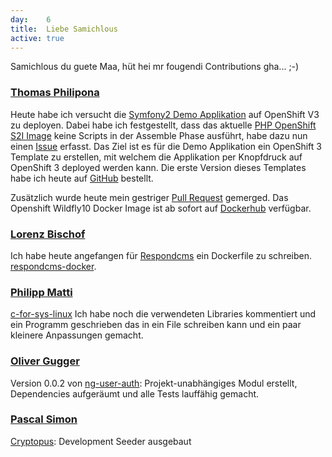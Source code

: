 ```yaml
---
day: 	6
title:	Liebe Samichlous
active: true
---
```



Samichlous du guete Maa, hüt hei mr fougendi Contributions gha... ;-)

### [Thomas Philipona](https://github.com/phil-pona)
Heute habe ich versucht die [Symfony2 Demo Applikation](https://github.com/symfony/symfony-demo) auf OpenShift V3 zu deployen. Dabei habe ich festgestellt, dass das aktuelle [PHP OpenShift S2I Image](https://github.com/openshift/sti-php) keine Scripts in der Assemble Phase ausführt, habe dazu nun einen [Issue](https://github.com/openshift/sti-php/issues/73) erfasst.
Das Ziel ist es für die Demo Applikation ein OpenShift 3 Template zu erstellen, mit welchem die Applikation per Knopfdruck auf OpenShift 3 deployed werden kann.
Die erste Version dieses Templates habe ich heute auf [GitHub](https://github.com/phil-pona/ose3-symfony2-ex) bestellt.

Zusätzlich wurde heute mein gestriger [Pull Request](https://github.com/openshift/sti-wildfly/pull/63) gemerged. Das Openshift Wildfly10 Docker Image ist ab sofort auf [Dockerhub](https://hub.docker.com/r/openshift/wildfly-10-centos7/) verfügbar.

### [Lorenz Bischof](https://github.com/lbischof)
Ich habe heute angefangen für [Respondcms](https://github.com/madoublet/respond) ein Dockerfile zu schreiben. [respondcms-docker](https://github.com/lbischof/respondcms-docker).

### [Philipp Matti](https://github.com/phil-matti)
[c-for-sys-linux](https://github.com/phil-matti/c-for-sys-linux) Ich habe noch die verwendeten Libraries kommentiert und ein Programm geschrieben das in ein File schreiben kann und ein paar kleinere Anpassungen gemacht.

### [Oliver Gugger](https://github.com/guggero)
Version 0.0.2 von [ng-user-auth](https://github.com/guggero/ng-user-auth): Projekt-unabhängiges Modul erstellt, Dependencies aufgeräumt und alle Tests lauffähig gemacht. 

### [Pascal Simon](https://github.com/psunix)
[Cryptopus](https://github.com/puzzle/cryptopus): Development Seeder ausgebaut
